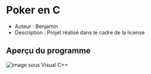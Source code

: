 Poker en C
==========

* Auteur : Benjamin
* Description : Projet réalisé dans le cadre de la license

Aperçu du programme
-------------------
![image sous Visual C++](https://github.com/curini/PokerEnC/Capture.PNG )
